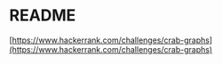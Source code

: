 # README

[https://www.hackerrank.com/challenges/crab-graphs](https://www.hackerrank.com/challenges/crab-graphs)

